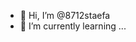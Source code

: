 - 👋 Hi, I’m @8712staefa
- 🌱 I’m currently learning ...

<!---
8712staefa/8712staefa is a ✨ special ✨ repository because its `README.md` (this file) appears on your GitHub profile.
You can click the Preview link to take a look at your changes.
--->
